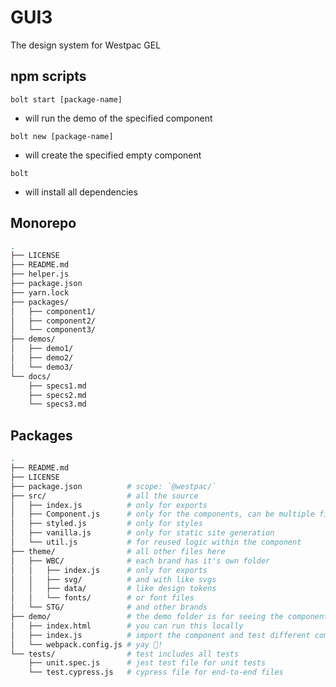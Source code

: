 # GUI3

The design system for Westpac GEL

## npm scripts

`bolt start [package-name]`
- will run the demo of the specified component

`bolt new [package-name]`
- will create the specified empty component

`bolt`
- will install all dependencies


## Monorepo

```sh
.
├── LICENSE
├── README.md
├── helper.js
├── package.json
├── yarn.lock
├── packages/
│   ├── component1/
│   ├── component2/
│   └── component3/
├── demos/
│   ├── demo1/
│   ├── demo2/
│   └── demo3/
└── docs/
    ├── specs1.md
    ├── specs2.md
    └── specs3.md
```

## Packages

```sh
.
├── README.md
├── LICENSE
├── package.json          # scope: `@westpac/`
├── src/                  # all the source
│   ├── index.js          # only for exports
│   ├── Component.js      # only for the components, can be multiple files
│   ├── styled.js         # only for styles
│   ├── vanilla.js        # only for static site generation
│   └── util.js           # for reused logic within the component
├── theme/                # all other files here
│   ├── WBC/              # each brand has it's own folder
│   │   ├── index.js      # only for exports
│   │   ├── svg/          # and with like svgs
│   │   ├── data/         # like design tokens
│   │   └── fonts/        # or font files
│   └── STG/              # and other brands
├── demo/                 # the demo folder is for seeing the components in action
│   ├── index.html        # you can run this locally
│   ├── index.js          # import the component and test different combinations of props
│   └── webpack.config.js # yay 🎉!
└── tests/                # test includes all tests
    ├── unit.spec.js      # jest test file for unit tests
    └── test.cypress.js   # cypress file for end-to-end files
```
